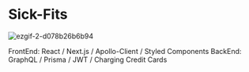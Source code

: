 # Sick-Fits

![ezgif-2-d078b26b6b94](https://user-images.githubusercontent.com/42392292/55727284-9ed0a900-5a4c-11e9-858e-fd9405bbe352.gif)

FrontEnd: React / Next.js / Apollo-Client / Styled Components
BackEnd: GraphQL / Prisma / JWT / Charging Credit Cards
